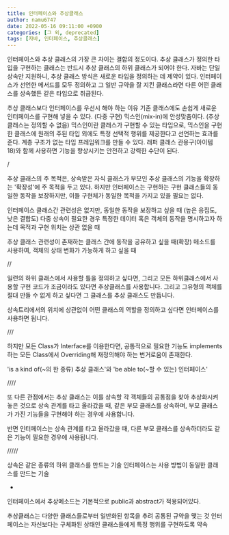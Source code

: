 ```yaml
---
title: 인터페이스와 추상클래스
author: namu6747
date: 2022-05-16 09:11:00 +0900
categories: [그 외, deprecated]
tags: [자바, 인터페이스, 추상클래스]
---
```



인터페이스와 추상 클래스의 가장 큰 차이는 결합의 정도이다.
추상 클래스가 정의한 타입을 구현하는 클래스는 반드시 추상 클래스의 하위 클래스가 되어야 한다.
자바는 단일 상속만 지원하니, 추상 클래스 방식은 새로운 타입을 정의하는 데 제약이 있다.
인터페이스가 선언한 메서드를 모두 정의하고 그  일반 규약을 잘 지킨 클래스라면
다른 어떤 클래스를 상속했든 같은 타입으로 취급된다.

추상 클래스보다 인터페이스를 우선시 해야 하는 이유
기존 클래스에도 손쉽게 새로운 인터페이스를 구현해 넣을 수 있다. (다중 구현)
믹스인(mix-in)에 안성맞춤이다. (추상 클래스는 정의할 수 없음)
 믹스인이란 클래스가 구현할 수 있는  타입으로, 믹스인을 구현한 클래스에
 원래의 주된 타입 외에도 특정 선택적 행위를 제공한다고 선언하는 효과를 준다.
계층 구조가 없는 타입 프레임워크를 만들 수  있다.
래퍼 클래스 관용구(아이템 18)와  함께 사용하면 기능을 향상시키는 안전하고 강력한 수단이 된다.

/

추상 클래스의 주 목적은, 상속받은 자식 클래스가 부모인 추상 클래스의 기능을
확장하는 '확장성'에 주 목적을 두고 있다.
하지만 인터페이스는 구현하는 구현 클래스들의 동일한 동작을 보장하지만,
이들 구현체가 동일한 목적을 가지고 있을 필요는 없다.

인터페이스
클래스간 관련성은 없지만, 동일한 동작을 보장하고 싶을 때 (높은 응집도, 낮은 결합도)
다중 상속이 필요한 경우
특정한 데이터 혹은 객체의 동작을 명시하고자 하는데 목적과 구현 위치는 상관 없을 때

추상 클래스
관련성이 존재하는 클래스 간에 동작을 공유하고 싶을 때(확장)
메소드를 사용하여, 객체의 상태 변화가 가능하게 하고 싶을 때

//

일련의 하위 클래스에서 사용할 틀을 정의하고 싶다면, 
그리고 모든 하위클래스에서 사용할 구현 코드가 조금이라도 있다면 
추상클래스를 사용합니다. 그리고 그유형의 객체를 절대 만들 수 없게 하고 싶다면 
그 클래스를 추상 클래스도 만듭니다.

상속트리에서의 위치에 상관없이 어떤 클래스의 역할을 정의하고 싶다면 
인터페이스를 사용하면 됩니다.

///

하지만 모든 Class가 Interface를 이용한다면, 공통적으로 필요한 기능도 
implements하는 모든 Class에서 Overriding해 재정의해야 하는 번거로움이 존재한다.

'is a kind of(~의 한 종류) 추상 클래스'와 'be able to(~할 수 있는) 인터페이스'

////

또 다른 관점에서는 추상 클래스는 이를 상속할 각 객체들의 공통점을 찾아 
추상화시켜놓은 것으로 상속 관계를 타고 올라갔을 때, 
같은 부모 클래스를 상속하며, 
부모 클래스가 가진 기능들을 구현해야 하는 경우에 사용합니다.

반면 인터페이스는 상속 관계를 타고 올라갔을 때, 
다른 부모 클래스를 상속하더라도 같은 기능이 필요한 경우에 사용됩니다.

/////

상속은 같은 종류의 하위 클래스를 만드는 기술
인터페이스는 사용 방법이 동일한 클래스를 만드는 기술

-

인터페이스에서 추상메소드는 기본적으로 public과 abstract가 적용되어있다.


추상클래스는 
다양한 클래스들로부터 일반화된 항목을 추려 공통된 규약을 맺는 것
인터페이스는
자신보다는 구체화된 상태인 클래스들에게 특정 행위를 구현하도록 약속

